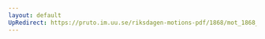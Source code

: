 ```yaml
---
layout: default
UpRedirect: https://pruto.im.uu.se/riksdagen-motions-pdf/1868/mot_1868__ak__147.pdf
---
```

